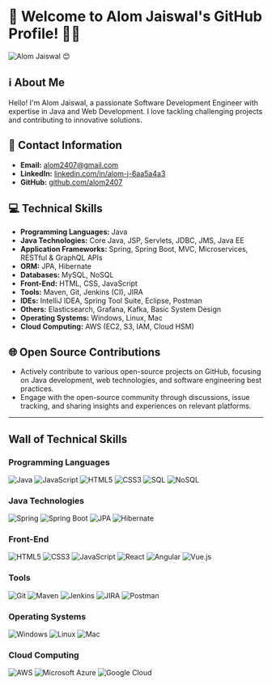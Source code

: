 <!--
**alom2407/alom2407** is a ✨ _special_ ✨ repository because its `README.md` (this file) appears on your GitHub profile.

Here are some ideas to get you started:

- 🔭 I’m currently working on ...
- 🌱 I’m currently learning ...
- 👯 I’m looking to collaborate on ...
- 🤔 I’m looking for help with ...
- 💬 Ask me about ...
- 📫 How to reach me: ...
- 😄 Pronouns: ...
- ⚡ Fun fact: ...
-->
# 👋 Welcome to Alom Jaiswal's GitHub Profile! 👨‍💻

![Alom Jaiswal](https://your-image-url.com)
<g-emoji class="g-emoji" alias="blush" fallback-src="https://github.githubassets.com/images/icons/emoji/unicode/1f60a.png">😊</g-emoji>
## ℹ️ About Me

Hello! I'm Alom Jaiswal, a passionate Software Development Engineer with expertise in Java and Web Development. I love tackling challenging projects and contributing to innovative solutions.

## 📧 Contact Information

- **Email:** alom2407@gmail.com
- **LinkedIn:** [linkedin.com/in/alom-j-6aa5a4a3](https://linkedin.com/in/alom-j-6aa5a4a3)
- **GitHub:** [github.com/alom2407](https://github.com/alom2407)

## 💻 Technical Skills

- **Programming Languages:** Java
- **Java Technologies:** Core Java, JSP, Servlets, JDBC, JMS, Java EE
- **Application Frameworks:** Spring, Spring Boot, MVC, Microservices, RESTful & GraphQL APIs
- **ORM:** JPA, Hibernate
- **Databases:** MySQL, NoSQL
- **Front-End:** HTML, CSS, JavaScript
- **Tools:** Maven, Git, Jenkins (CI), JIRA
- **IDEs:** IntelliJ IDEA, Spring Tool Suite, Eclipse, Postman
- **Others:** Elasticsearch, Grafana, Kafka, Basic System Design
- **Operating Systems:** Windows, Linux, Mac
- **Cloud Computing:** AWS (EC2, S3, IAM, Cloud HSM)

## 🌐 Open Source Contributions

- Actively contribute to various open-source projects on GitHub, focusing on Java development, web technologies, and software engineering best practices.
- Engage with the open-source community through discussions, issue tracking, and sharing insights and experiences on relevant platforms.

---

## Wall of Technical Skills

### Programming Languages
![Java](https://img.shields.io/badge/-Java-007396?style=flat-square&logo=java)
![JavaScript](https://img.shields.io/badge/-JavaScript-F7DF1E?style=flat-square&logo=javascript&logoColor=black)
![HTML5](https://img.shields.io/badge/-HTML5-E34F26?style=flat-square&logo=html5&logoColor=white)
![CSS3](https://img.shields.io/badge/-CSS3-1572B6?style=flat-square&logo=css3)
![SQL](https://img.shields.io/badge/-SQL-4479A1?style=flat-square&logo=postgresql)
![NoSQL](https://img.shields.io/badge/-NoSQL-4DB33D?style=flat-square&logo=mongodb)

### Java Technologies
![Spring](https://img.shields.io/badge/-Spring-6DB33F?style=flat-square&logo=spring)
![Spring Boot](https://img.shields.io/badge/-Spring%20Boot-6DB33F?style=flat-square&logo=spring)
![JPA](https://img.shields.io/badge/-JPA-007396?style=flat-square&logo=java)
![Hibernate](https://img.shields.io/badge/-Hibernate-59666C?style=flat-square&logo=hibernate)

### Front-End
![HTML5](https://img.shields.io/badge/-HTML5-E34F26?style=flat-square&logo=html5&logoColor=white)
![CSS3](https://img.shields.io/badge/-CSS3-1572B6?style=flat-square&logo=css3)
![JavaScript](https://img.shields.io/badge/-JavaScript-F7DF1E?style=flat-square&logo=javascript&logoColor=black)
![React](https://img.shields.io/badge/-React-61DAFB?style=flat-square&logo=react&logoColor=white)
![Angular](https://img.shields.io/badge/-Angular-DD0031?style=flat-square&logo=angular&logoColor=white)
![Vue.js](https://img.shields.io/badge/-Vue.js-4FC08D?style=flat-square&logo=vue.js&logoColor=white)

### Tools
![Git](https://img.shields.io/badge/-Git-F05032?style=flat-square&logo=git&logoColor=white)
![Maven](https://img.shields.io/badge/-Maven-C71A36?style=flat-square&logo=apache-maven)
![Jenkins](https://img.shields.io/badge/-Jenkins-D24939?style=flat-square&logo=jenkins&logoColor=white)
![JIRA](https://img.shields.io/badge/-JIRA-0052CC?style=flat-square&logo=jira-software&logoColor=white)
![Postman](https://img.shields.io/badge/-Postman-FF6C37?style=flat-square&logo=postman&logoColor=white)

### Operating Systems
![Windows](https://img.shields.io/badge/-Windows-0078D6?style=flat-square&logo=windows&logoColor=white)
![Linux](https://img.shields.io/badge/-Linux-FCC624?style=flat-square&logo=linux&logoColor=black)
![Mac](https://img.shields.io/badge/-Mac-000000?style=flat-square&logo=apple&logoColor=white)

### Cloud Computing
![AWS](https://img.shields.io/badge/-AWS-232F3E?style=flat-square&logo=amazon-aws&logoColor=white)
![Microsoft Azure](https://img.shields.io/badge/-Azure-0089D6?style=flat-square&logo=microsoft-azure&logoColor=white)
![Google Cloud](https://img.shields.io/badge/-Google%20Cloud-4285F4?style=flat-square&logo=google-cloud&logoColor=white)

